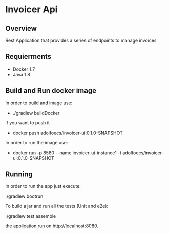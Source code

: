# Invoicer Api

## Overview

Rest Application that provides a series of endpoints to manage invoices

## Requierments
- Docker 1.7
- Java 1.8


## Build and Run docker image

In order to build and image use:
- ./gradlew buildDocker

if you want to push it
- docker push adolfoecs/invoicer-ui:0.1.0-SNAPSHOT

In order to run the image use:

- docker run -p 8580 --name invoicer-ui-instance1 -t adolfoecs/invoicer-ui:0.1.0-SNAPSHOT

## Running

In order to run the app just execute:

./gradlew bootrun

To build a jar and run all the tests (Unit and e2e):

./gradlew test assemble

the application run on http://localhost:8080.